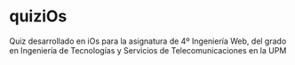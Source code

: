 # quiziOs
Quiz desarrollado en iOs para la asignatura de 4º Ingeniería Web, del grado en Ingeniería de Tecnologías y Servicios de Telecomunicaciones en la UPM
